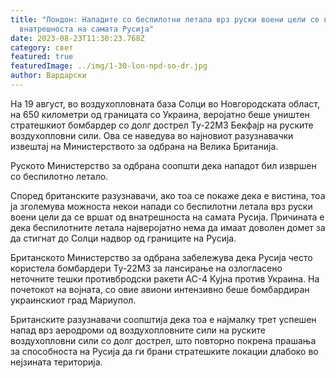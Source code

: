 ```yaml
---
title: "Лондон: Нападите со беспилотни летала врз руски воени цели се вршат од
  внатрешноста на самата Русија"
date: 2023-08-23T11:30:23.768Z
category: свет
featured: true
featuredImage: ../img/1-30-lon-npd-so-dr.jpg
author: Вардарски
---
```

На 19 август, во воздухопловната база Солци во Новгородската област, на 650 километри од границата со Украина, веројатно беше уништен стратешкиот бомбардер со долг дострел Ту-22М3 Бекфајр на руските воздухопловни сили. Ова се наведува во најновиот разузнавачки извештај на Министерството за одбрана на Велика Британија.

Руското Министерство за одбрана соопшти дека нападот бил извршен со беспилотно летало.

Според британските разузнавачи, ако тоа се покаже дека е вистина, тоа ја зголемува можноста некои напади со беспилотни летала врз руски воени цели да се вршат од внатрешноста на самата Русија. Причината е дека беспилотните летала најверојатно нема да имаат доволен домет за да стигнат до Солци надвор од границите на Русија.

Британското Министерство за одбрана забележува дека Русија често користела бомбардери Ту-22М3 за лансирање на озлогласено неточните тешки противбродски ракети АС-4 Кујна против Украина. На почетокот на војната, со овие авиони интензивно беше бомбардиран украинскиот град Мариупол.

Британските разузнавачи соопштија дека тоа е најмалку трет успешен напад врз аеродроми од воздухопловните сили на руските воздухопловни сили со долг дострел, што повторно покрена прашања за способноста на Русија да ги брани стратешките локации длабоко во нејзината територија.